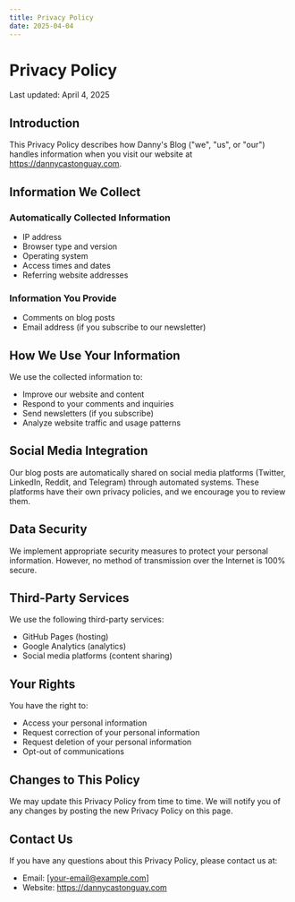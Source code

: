 ```yaml
---
title: Privacy Policy
date: 2025-04-04
---
```


# Privacy Policy

Last updated: April 4, 2025

## Introduction

This Privacy Policy describes how Danny's Blog ("we", "us", or "our") handles information when you visit our website at https://dannycastonguay.com.

## Information We Collect

### Automatically Collected Information
- IP address
- Browser type and version
- Operating system
- Access times and dates
- Referring website addresses

### Information You Provide
- Comments on blog posts
- Email address (if you subscribe to our newsletter)

## How We Use Your Information

We use the collected information to:
- Improve our website and content
- Respond to your comments and inquiries
- Send newsletters (if you subscribe)
- Analyze website traffic and usage patterns

## Social Media Integration

Our blog posts are automatically shared on social media platforms (Twitter, LinkedIn, Reddit, and Telegram) through automated systems. These platforms have their own privacy policies, and we encourage you to review them.

## Data Security

We implement appropriate security measures to protect your personal information. However, no method of transmission over the Internet is 100% secure.

## Third-Party Services

We use the following third-party services:
- GitHub Pages (hosting)
- Google Analytics (analytics)
- Social media platforms (content sharing)

## Your Rights

You have the right to:
- Access your personal information
- Request correction of your personal information
- Request deletion of your personal information
- Opt-out of communications

## Changes to This Policy

We may update this Privacy Policy from time to time. We will notify you of any changes by posting the new Privacy Policy on this page.

## Contact Us

If you have any questions about this Privacy Policy, please contact us at:
- Email: [your-email@example.com]
- Website: https://dannycastonguay.com 